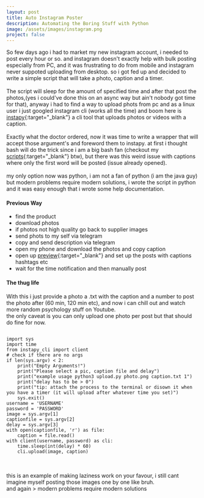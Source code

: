 ```yaml
---
layout: post
title: Auto Instagram Poster
description: Automating the Boring Stuff with Python
image: /assets/images/instagram.png
project: false
---
```

So few days ago i had to market my new instagram account, i needed to post every hour or so. and instagram doesn't exactly help with bulk posting especially from PC, and it was frustrating to do from mobile and instagram never suppoted uploading from desktop. so i got fed up and decided to write a simple script that will take a photo, caption and a timer.<br> <br>
The script will sleep for the amount of specified time and after that post the photos,(yes i could've done this on an async way but ain't nobody got time for that), anyway i had to find a way to upload phots from pc and as a linux user i just googled instagram cli (works all the time) and boom here is [instapy](https://github.com/instagrambot/instapy-cli){:target="_blank"} a cli tool that uploads photos or videos with a caption.<br> <br>
Exactly what the doctor ordered, now it was time to write a wrapper that will accept those argument's and foreword them to instapy. at first i thought bash will do the trick since i am a big bash fan (checkout my [scripts](https://github.com/Blacksuan19/Scripts){:target="_blank"} btw), but there was this weird issue with captions where only the first word will be posted (issue already opened).<br><br>
my only option now was python, i am not a fan of python (i am the java guy) but modern problems require modern solutions,
i wrote the script in python and it was easy enough that i wrote some help documentation.<br>

#### Previous Way
- find the product
- download photos
- if photos not high quality go back to supplier images
- send phots to my self via telegram
- copy and send description via telegram
- open my phone and download the photos and copy caption
- open up [preview](https://play.google.com/store/apps/details?id=com.sensio.instapreview&hl=en){:target="_blank"} and set up the posts with captions hashtags etc
- wait for the time notification and then manually post

#### The thug life

With this i just provide a photo a .txt with the caption and a number to post the photo after (60 min, 120 min etc), and now i can chill out and watch more random psychology stuff on Youtube.<br>
the only caveat is you can only upload one photo per post but that should do fine for now.<br>
<pre>
<code class="language-python">
import sys
import time
from instapy_cli import client
# check if there are no args
if len(sys.argv) < 2:
    print("Empty Arguments!")
    print("Please select a pic, caption file and delay")
    print("example usage python3 upload.py photo.png caption.txt 1")
    print("delay has to be > 0")
    print("tip: attach the process to the terminal or disown it when you have a timer (it will upload after whatever time you set)")
    sys.exit()
username = 'USERNAME'
password = 'PASSWORD'
image = sys.argv[1]
captionfile = sys.argv[2]
delay = sys.argv[3]
with open(captionfile, 'r') as file:
    caption = file.read()
with client(username, password) as cli:
    time.sleep(int(delay) * 60)
    cli.upload(image, caption)
</code>
</pre>
<br>
this is an example of making laziness work on your favour, i still cant imagine myself posting those images one by one like bruh.<br>
and again
> modern problems require modern solutions